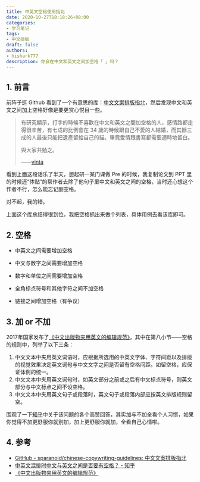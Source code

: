```yaml
---
title: 中英文空格使用指北
date: 2020-10-27T18:18:26+08:00
categories:
- 学习笔记
tags: 
- 中文排版
draft: false
authors:
- hishark777
description: 你会在中文和英文之间加空格「 」吗？
---
```

## 1. 前言



前阵子逛 Github 看到了一个有意思的库：[中文文案排版指北](https://github.com/sparanoid/chinese-copywriting-guidelines)，然后发现中文和英文之间加上空格好像是要更赏心悦目一些。

> 有研究顯示，打字的時候不喜歡在中文和英文之間加空格的人，感情路都走得很辛苦，有七成的比例會在 34 歲的時候跟自己不愛的人結婚，而其餘三成的人最後只能把遺產留給自己的貓。畢竟愛情跟書寫都需要適時地留白。
>
> 與大家共勉之。
>
> ——[vinta](https://github.com/vinta/pangu.js)

看到上面这段话乐了半天，想起研一某门课做 Pre 的时候，我复制论文到 PPT 里的时候还“体贴”的帮作者去除了他句子里中文和英文之间的空格，当时还心想这个作者不行，怎么能忘记删空格。

对不起，我的错。

上面这个库总结得很到位，我把空格抓出来做个列表，具体用例去看该库即可。

## 2. 空格 

- 中英文之间需要增加空格

- 中文与数字之间需要增加空格
- 数字和单位之间需要增加空格
- 全角标点符号和其他字符之间不加空格
- 链接之间增加空格（有争议）

## 3. 加 or 不加

2017年国家发布了[《中文出版物夹用英文的编辑规范》](http://sxqx.alljournal.cn/uploadfile/sxqx/20190304/CY%20T154%E2%80%942017%20%E4%B8%AD%E6%96%87%E5%87%BA%E7%89%88%E7%89%A9%E5%A4%B9%E7%94%A8%E8%8B%B1%E6%96%87%E7%9A%84%E7%BC%96%E8%BE%91%E6%A0%87%E5%87%86.pdf)，其中在第八小节——空格的规则中，列举了以下三条：

1. 中文文本中夹用英文词语时，应根据所选用的中英文字体、字符间距以及排版的视觉效果决定英文词句与中文文字之间是否留有空格间距。如留空格，应保证体例的统一。
2. 中文文本中夹用英文词句时，如英文部分之前或之后有中文标点符号，则英文部分与中文标点之间不设空格。
3. 中文文本中夹用英文句子或段落时，英文句子或段落内部应按英文排版规则留空。

围观了一下[知乎](https://www.zhihu.com/question/19587406)中关于该问题的各个高赞回答，其实加与不加全看个人习惯，如果你觉得不加更舒服你就别加，加上更舒服你就加，全看自己心情啦。

## 4. 参考

- [GitHub - sparanoid/chinese-copywriting-guidelines: 中文文案排版指北](https://github.com/sparanoid/chinese-copywriting-guidelines)
- [中英文混排时中文与英文之间是否要有空格？ - 知乎](https://www.zhihu.com/question/19587406)
- [《中文出版物夹用英文的编辑规范》](http://sxqx.alljournal.cn/uploadfile/sxqx/20190304/CY%20T154%E2%80%942017%20%E4%B8%AD%E6%96%87%E5%87%BA%E7%89%88%E7%89%A9%E5%A4%B9%E7%94%A8%E8%8B%B1%E6%96%87%E7%9A%84%E7%BC%96%E8%BE%91%E6%A0%87%E5%87%86.pdf)

